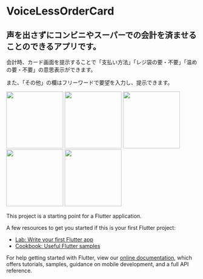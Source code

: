 # VoiceLessOrderCard

## 声を出さずにコンビニやスーパーでの会計を済ませることのできるアプリです。

会計時、カード画面を提示することで「支払い方法」「レジ袋の要・不要」「温めの要・不要」の意思表示ができます。

また、「その他」の欄はフリーワードで要望を入力し、提示できます。

<img width="150" src="https://user-images.githubusercontent.com/38319910/108953910-51489e00-76af-11eb-952a-7241b4d37b68.jpeg">  <img width="150" src="https://user-images.githubusercontent.com/38319910/108953920-5574bb80-76af-11eb-99f5-802bbd3e4106.jpeg">  <img width="150" src="https://user-images.githubusercontent.com/38319910/108953924-56a5e880-76af-11eb-8520-8aeec4c8ce10.jpeg">  <img width="150" src="https://user-images.githubusercontent.com/38319910/108953927-57d71580-76af-11eb-953a-9ef3e3d8adf9.jpeg">  <img width="150" src="https://user-images.githubusercontent.com/38319910/108953930-59084280-76af-11eb-9bee-3fbb80305ffc.jpeg">



This project is a starting point for a Flutter application.

A few resources to get you started if this is your first Flutter project:

- [Lab: Write your first Flutter app](https://flutter.dev/docs/get-started/codelab)
- [Cookbook: Useful Flutter samples](https://flutter.dev/docs/cookbook)

For help getting started with Flutter, view our
[online documentation](https://flutter.dev/docs), which offers tutorials,
samples, guidance on mobile development, and a full API reference.

